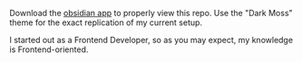 Download the [obsidian app](https://obsidian.md) to properly view this repo.
Use the "Dark Moss" theme for the exact replication of my current setup.

I started out as a Frontend Developer, so as you may expect, my knowledge is Frontend-oriented.

